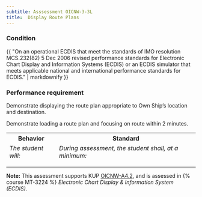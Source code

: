 ```yaml
---
subtitle: Asssessment OICNW-3-3L
title:  Display Route Plans
---
```




### Condition

{{ "On an operational ECDIS that meet the standards of IMO resolution MCS.232(82) 5 Dec 2006 revised performance standards for Electronic Chart Display and Information Systems (ECDIS) or an ECDIS simulator that meets applicable national and international performance standards for ECDIS." | markdownify }}

### Performance requirement 

<table width='100%' class='Guidelines'>
 <thead>
 <tr>
     <th class='thirty'>Behavior</th>
     <th class='seventy'>Standard</th>
 </tr>
 <tr>
     <td><em>The student will:</em></td>
     <td><em>During assessment, the student shall, at a minimum:</em></td>
 </tr>
 </thead>
 <tbody>


<!--rowstart-->

Demonstrate displaying the route plan appropriate to Own Ship’s location and destination.

<!--cellbreak-->

Demonstrate loading a route plan and focusing on route within 2 minutes.

<!--rowend-->


 </tbody>
 </table>



*****

**Note:** This assessment supports KUP [OICNW-A4.2]({{site.baseurl}}/tables/21.html#OICNW-A4.2), and is assessed in  {% course  MT-3224 %}  *Electronic Chart Display & Information System (ECDIS)*. 

